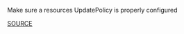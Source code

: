 Make sure a resources UpdatePolicy is properly configured

[SOURCE](https://docs.aws.amazon.com/AWSCloudFormation/latest/UserGuide/aws-attribute-updatepolicy.html)